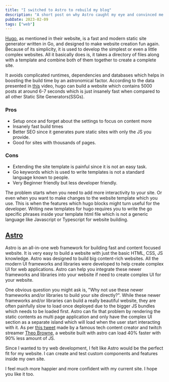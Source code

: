 ```yaml
---
title: "I switched to Astro to rebuild my blog"
description: "A short post on why Astro caught my eye and convinced me to switch over from Hugo."
pubDate: 2023-02-09
tags: ["web"]
---
```

[Hugo](https://gohugo.io/), as mentioned in their website, is a fast and modern 
static site generator written in Go, and designed to make website creation fun again.
Because of its simplicity, it is used to develop the simplest or even a little complex
websites. All it basically does is, it takes a directory of files along with a template 
and combine both of them together to create a complete site.

It avoids complicated runtimes, dependencies and databases which helps in boosting the build 
time by an astronomical factor. According to the data presented in [this](https://youtu.be/CdiDYZ51a2o) 
video, hugo can build a website which contains 5000 posts at around 6-7 seconds which is 
just insanely fast when compared to all other Static Site Generators(SSGs).

### Pros
- Setup once and forget about the settings to focus on content more
- Insanely fast build times
- Better SEO since it generates pure static sites with only the JS you provide.
- Good for sites with thousands of pages.

### Cons
- Extending the site template is painful since it is not an easy task.
- Go keywords which is used to write templates is not a standard language known to people.
- Very Beginner friendly but less developer friendly.

The problem starts when you need to add more interactivity to your site. Or even 
when you want to make changes to the website template which you use. This is when 
the features which hugo blocks might turn useful for the developer. Writing new templates 
for hugo requires you to write the go specific phrases inside your template html file 
which is not a generic language like Javascript or Typescript for website building.

## [Astro](https://astro.build/)
Astro is an all-in-one web framework for building fast and content focused website.
It is very easy to build a website with just the basic HTML, CSS, JS knowledge.
Astro was designed to build big content-rich websites.
All the modern UI frameworks and libraries were developed to help create complex UI
for web applications. Astro can help you integrate these newer frameworks and libraries 
into your website if need to create complex UI for your website.

One obvious question you might ask is, "Why not use these newer frameworks and/or libraries 
to build your site directly?". While these newer frameworks and/or libraries can 
build a really beautiful website, they are often painfully slow to load once deployed 
due to the bigger JS bundles which needs to be loaded first. Astro can fix that problem 
by rendering the static contents as multi page application and only have the complex 
UI section as a separate island which will load when the user start interacting with 
it. As per [this tweet](https://twitter.com/t3dotgg/status/1437195415439360003) made 
by a famous tech content creator and twitch streamer [Theo Browne](https://www.twitch.tv/theo), 
a website built with astro can load 40% faster with 90% less amount of JS.

Since I wanted to try web development, I felt like Astro would be the perfect fit 
for my website. I can create and test custom components and features inside my own 
site.

I feel much more happier and more confident with my current site. I hope you like it too.
